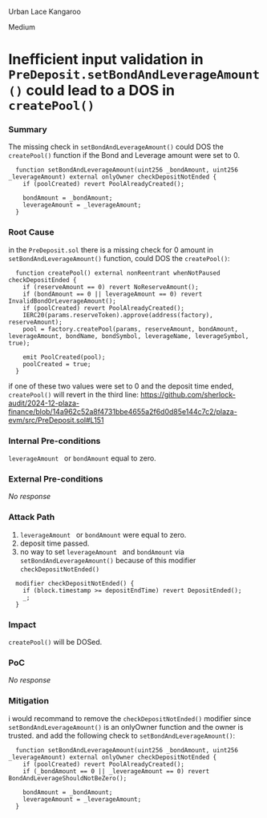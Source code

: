 Urban Lace Kangaroo

Medium

# Inefficient input validation in `PreDeposit.setBondAndLeverageAmount()`  could lead to a DOS in `createPool()`

### Summary

The missing check in `setBondAndLeverageAmount()` could DOS the `createPool()` function if the Bond and Leverage amount were set to 0.
```solidity
  function setBondAndLeverageAmount(uint256 _bondAmount, uint256 _leverageAmount) external onlyOwner checkDepositNotEnded {
    if (poolCreated) revert PoolAlreadyCreated();

    bondAmount = _bondAmount;
    leverageAmount = _leverageAmount;
  }
```

### Root Cause

in the `PreDeposit.sol` there is a missing check for 0 amount in `setBondAndLeverageAmount()` function,
could DOS the `createPool()`:
```solidity
  function createPool() external nonReentrant whenNotPaused checkDepositEnded {
    if (reserveAmount == 0) revert NoReserveAmount();
    if (bondAmount == 0 || leverageAmount == 0) revert InvalidBondOrLeverageAmount();
    if (poolCreated) revert PoolAlreadyCreated();
    IERC20(params.reserveToken).approve(address(factory), reserveAmount);
    pool = factory.createPool(params, reserveAmount, bondAmount, leverageAmount, bondName, bondSymbol, leverageName, leverageSymbol, true);

    emit PoolCreated(pool);
    poolCreated = true;
  }
```
if one of these two values were set to 0 and the deposit time ended, `createPool()` will revert in the third line:
https://github.com/sherlock-audit/2024-12-plaza-finance/blob/14a962c52a8f4731bbe4655a2f6d0d85e144c7c2/plaza-evm/src/PreDeposit.sol#L151


### Internal Pre-conditions

`leverageAmount ` or `bondAmount` equal to zero.

### External Pre-conditions

_No response_

### Attack Path

1. `leverageAmount ` or `bondAmount` were equal to zero.
2. deposit time passed.
3. no way to set `leverageAmount ` and `bondAmount` via `setBondAndLeverageAmount()` because of this modifier `checkDepositNotEnded()`
```solidity
  modifier checkDepositNotEnded() {
    if (block.timestamp >= depositEndTime) revert DepositEnded();
    _;
  }
```

### Impact

`createPool()` will be DOSed.

### PoC

_No response_

### Mitigation

i would recommand to remove the `checkDepositNotEnded()` modifier since `setBondAndLeverageAmount()` is an onlyOwner function and the owner is trusted. 
and add the following check to `setBondAndLeverageAmount()`:
```solidity
  function setBondAndLeverageAmount(uint256 _bondAmount, uint256 _leverageAmount) external onlyOwner checkDepositNotEnded {
    if (poolCreated) revert PoolAlreadyCreated();
    if (_bondAmount == 0 || _leverageAmount == 0) revert BondAndLeverageShouldNotBeZero();

    bondAmount = _bondAmount;
    leverageAmount = _leverageAmount;
  }
```